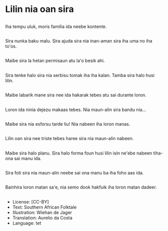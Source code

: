 # Lilin nia oan sira

##
Iha tempu uluk, moris familia ida neebe kontente.

##
Sira nunka baku malu. Sira ajuda sira nia inan-aman sira iha uma no iha to'os.

##
Maibe sira la hetan permisaun atu la'o besik ahi.

##
Sira tenke halo sira nia serbisu tomak iha iha kalan. Tamba sira halo husi lilin.

##
Maibe labarik mane sira nee ida hakarak tebes atu sai durante loron.

##
Loron ida ninia dejezu makaas tebes. Nia maun-alin sira bandu nia...

##
Maibe sira nia esforsu tarde liu! Nia nabeen iha loron manas.

##
Lilin oan sira nee triste tebes haree sira nia maun-alin nabeen.

##
Maibe sira halo planu. Sira halo forma foun husi lilin isin ne'ebe nabeen tiha-ona sai manu ida.

##
Sira foti sira nia maun-alin neebe sai ona manu ba iha foho aas ida.

##
Bainhira loron matan sa'e, nia semo dook hakfuik iha loron matan dadeer.

##
* License: [CC-BY]
* Text: Southern African Folktale
* Illustration: Wiehan de Jager
* Translation: Aurelio da Costa
* Language: tet
